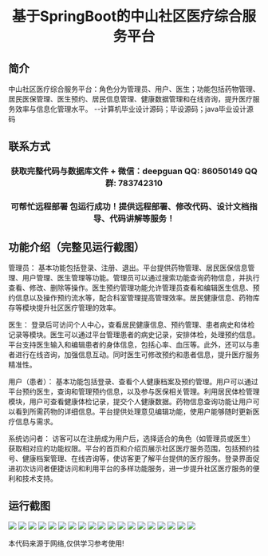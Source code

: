 <p><h1 align="center">基于SpringBoot的中山社区医疗综合服务平台</h1></p>

## 简介
中山社区医疗综合服务平台：角色分为管理员、用户、医生；功能包括药物管理、居民医保管理、医生预约、居民信息管理、健康数据管理和在线咨询，提升医疗服务效率与信息化管理水平。    --计算机毕业设计源码；毕设源码；java毕业设计源码


## 联系方式
<p><h3 align="center">获取完整代码与数据库文件 + 微信：deepguan QQ: 86050149 QQ群: 783742310</h3></p>
<p><h3 align="center">可帮忙远程部署 包运行成功！提供远程部署、修改代码、设计文档指导、代码讲解等服务！</h3></p>

## 功能介绍（完整见运行截图）
管理员： 基本功能包括登录、注册、退出。平台提供药物管理、居民医保信息管理、用户管理、医生管理等功能。管理员可以通过搜索功能查询药物信息，并执行查看、修改、删除等操作。医生预约管理功能允许管理员查看和编辑医生信息、预约信息以及操作预约流水等，配合科室管理提高管理效率。居民健康信息、药物库存等模块提升社区医疗管理的效率。

医生： 登录后可访问个人中心，查看居民健康信息、预约管理、患者病史和体检记录等模块。医生可以通过平台管理患者的病史记录，安排体检，处理预约信息。平台支持医生输入和编辑患者的身体信息，包括心率、血压等。此外，还可以与患者进行在线咨询，加强信息互动。同时医生可修改预约和患者信息，提升医疗服务精准性。

用户（患者）： 基本功能包括登录、查看个人健康档案及预约管理。用户可以通过平台预约医生，查询和管理预约信息，以及参与医保相关管理。利用居民体检管理模块，用户可查看健康体检记录，提交个人健康数据。药物信息查询功能让用户可以看到所需药物的详细信息。平台提供处理意见编辑功能，使用户能够随时更新医疗信息与需求。

系统访问者： 访客可以在注册成为用户后，选择适合的角色（如管理员或医生）获取相对应的功能权限。平台的首页和介绍页展示社区医疗服务范围，包括预约挂号、健康档案管理、在线咨询等，使访客更了解平台提供的医疗服务。登录界面促进初次访问者便捷访问和利用平台的多样功能服务，进一步提升社区医疗服务的便利和技术支持。


## 运行截图
![](img/001.jpg)
![](img/002.jpg)
![](img/003.jpg)
![](img/004.jpg)
![](img/005.jpg)
![](img/006.jpg)
![](img/007.jpg)
![](img/008.jpg)
![](img/009.jpg)
![](img/010.jpg)
![](img/011.jpg)
![](img/012.jpg)
![](img/013.jpg)
![](img/014.jpg)
![](img/015.jpg)
![](img/016.jpg)
![](img/017.jpg)
![](img/018.jpg)
![](img/019.jpg)

<p>本代码来源于网络,仅供学习参考使用!</p>
